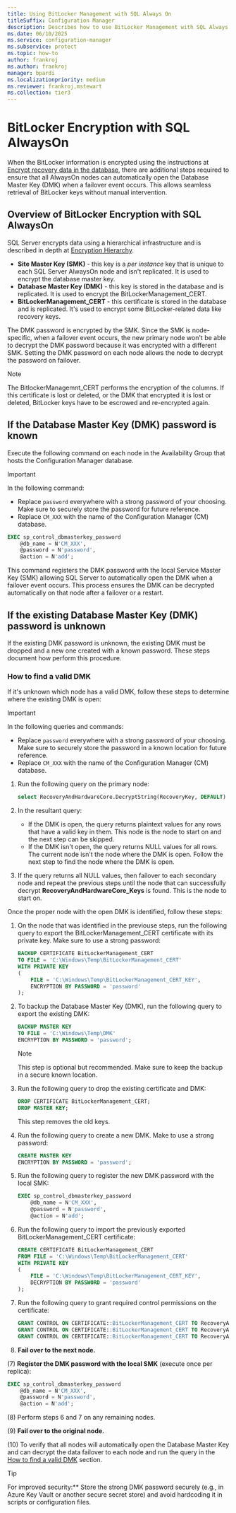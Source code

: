```yaml
---
title: Using BitLocker Management with SQL Always On
titleSuffix: Configuration Manager
description: Describes how to use BitLocker Management with SQL Always On
ms.date: 06/10/2025
ms.service: configuration-manager
ms.subservice: protect
ms.topic: how-to
author: frankroj
ms.author: frankroj
manager: bpardi
ms.localizationpriority: medium
ms.reviewer: frankroj,mstewart
ms.collection: tier3
---
```


# BitLocker Encryption with SQL AlwaysOn

When the BitLocker information is encrypted using the instructions at [Encrypt recovery data in the database](encrypt-recovery-data.md), there are additional steps required to ensure that all AlwaysOn nodes can automatically open the Database Master Key (DMK) when a failover event occurs. This allows seamless retrieval of BitLocker keys without manual intervention.

## Overview of BitLocker Encryption with SQL AlwaysOn

SQL Server encrypts data using a hierarchical infrastructure and is described in depth at [Encryption Hierarchy](/sql/relational-databases/security/encryption/encryption-hierarchy).

- **Site Master Key (SMK)** - this key is a *per instance* key that is unique to each SQL Server AlwaysOn node and isn't replicated. It is used to encrypt the database master key.
- **Database Master Key (DMK)** - this key is stored in the database and is replicated. It is used to encrypt the BitLockerManagement_CERT.
- **BitLockerManagement_CERT** - this certificate is stored in the database and is replicated. It's used to encrypt some BitLocker-related data like recovery keys.

The DMK password is encrypted by the SMK. Since the SMK is node-specific, when a failover event occurs, the new primary node won't be able to decrypt the DMK password because it was encrypted with a different SMK. Setting the DMK password on each node allows the node to decrypt the password on failover.

> [!NOTE]
>
> The BitlockerManagemnt_CERT performs the encryption of the columns. If this certificate is lost or deleted, or the DMK that encrypted it is lost or deleted, BitLocker keys have to be escrowed and re-encrypted again.

## If the Database Master Key (DMK) password is known

Execute the following command on each node in the Availability Group that hosts the Configuration Manager database.

> [!IMPORTANT]
>
> In the following command:
>
> - Replace `password` everywhere with a strong password of your choosing. Make sure to securely store the password for future reference.
> - Replace `CM_XXX` with the name of the Configuration Manager (CM) database.

```sql
EXEC sp_control_dbmasterkey_password
    @db_name = N'CM_XXX',
    @password = N'password',
    @action = N'add';
```

This command registers the DMK password with the local Service Master Key (SMK) allowing SQL Server to automatically open the DMK when a failover event occurs. This process ensures the DMK can be decrypted automatically on that node after a failover or a restart.

## If the existing Database Master Key (DMK) password is unknown

If the existing DMK password is unknown, the existing DMK must be dropped and a new one created with a known password. These steps document how perform this procedure.

### How to find a valid DMK

If it's unknown which node has a valid DMK, follow these steps to determine where the existing DMK is open:

> [!IMPORTANT]
>
> In the following queries and commands:
>
> - Replace `password` everywhere with a strong password of your choosing. Make sure to securely store the password in a known location for future reference.
> - Replace `CM_XXX` with the name of the Configuration Manager (CM) database.

1. Run the following query on the primary node:

    ```sql
    select RecoveryAndHardwareCore.DecryptString(RecoveryKey, DEFAULT) from RecoveryAndHardwareCore_Keys
    ```

1. In the resultant query:

   - If the DMK is open, the query returns plaintext values for any rows that have a valid key in them. This node is the node to start on and the next step can be skipped.
   - If the DMK isn't open, the query returns NULL values for all rows. The current node isn't the node where the DMK is open. Follow the next step to find the node where the DMK is open.

1. If the query returns all NULL values, then failover to each secondary node and repeat the previous steps until the node that can successfully decrypt **RecoveryAndHardwareCore_Keys** is found. This is the node to start on.

Once the proper node with the open DMK is identified, follow these steps:

1. On the node that was identified in the previouse steps, run the following query to export the BitLockerManagement_CERT certificate with its private key. Make sure to use a strong password:

    ```sql
    BACKUP CERTIFICATE BitLockerManagement_CERT
    TO FILE = 'C:\Windows\Temp\BitLockerManagement_CERT'
    WITH PRIVATE KEY
    (
        FILE = 'C:\Windows\Temp\BitLockerManagement_CERT_KEY',
        ENCRYPTION BY PASSWORD = 'password'
    );
    ```

1. To backup the Database Master Key (DMK), run the following query to export the existing DMK:

    ```sql
    BACKUP MASTER KEY
    TO FILE = 'C:\Windows\Temp\DMK'
    ENCRYPTION BY PASSWORD = 'password';
    ```

    > [!NOTE]
    >
    > This step is optional but recommended. Make sure to keep the backup in a secure known location.

1. Run the following query to drop the existing certificate and DMK:

    ```sql
    DROP CERTIFICATE BitLockerManagement_CERT;
    DROP MASTER KEY;
    ```

    This step removes the old keys.

1. Run the following query to create a new DMK. Make to use a strong password:

    ```sql
    CREATE MASTER KEY
    ENCRYPTION BY PASSWORD = 'password';
    ```

1. Run the following query to register the new DMK password with the local SMK:

    ```sql
    EXEC sp_control_dbmasterkey_password
        @db_name = N'CM_XXX',
        @password = N'password',
        @action = N'add';
    ```

1. Run the following query to import the previously exported BitLockerManagement_CERT certificate:

    ```sql
    CREATE CERTIFICATE BitLockerManagement_CERT
    FROM FILE = 'C:\Windows\Temp\BitLockerManagement_CERT'
    WITH PRIVATE KEY
    (
        FILE = 'C:\Windows\Temp\BitLockerManagement_CERT_KEY',
        DECRYPTION BY PASSWORD = 'password'
    );
    ```

1. Run the following query to grant required control permissions on the certificate:

    ```sql
    GRANT CONTROL ON CERTIFICATE::BitLockerManagement_CERT TO RecoveryAndHardwareCore;
    GRANT CONTROL ON CERTIFICATE::BitLockerManagement_CERT TO RecoveryAndHardwareRead;
    GRANT CONTROL ON CERTIFICATE::BitLockerManagement_CERT TO RecoveryAndHardwareWrite;
    ```

1. **Fail over to the next node.**

(7) **Register the DMK password with the local SMK** (execute once per replica):

```sql
EXEC sp_control_dbmasterkey_password
    @db_name = N'CM_XXX',
    @password = N'password',
    @action = N'add';
```

(8) Perform steps 6 and 7 on any remaining nodes.

(9) **Fail over to the original node.**

(10) To verify that all nodes will automatically open the Database Master Key and can decrypt the data failover to each node and run the query in the [How to find a valid DMK](#how-to-find-a-valid-dmk) section.

> [!TIP]
> For improved security:** Store the strong DMK password securely (e.g., in Azure Key Vault or another secure secret store) and avoid hardcoding it in scripts or configuration files.
